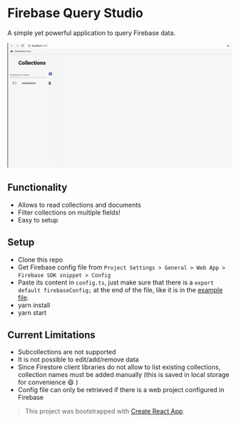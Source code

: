 # Firebase Query Studio

A simple yet powerful application to query Firebase data.

![firestore-query](./docs/firestore-query.gif)

## Functionality

- Allows to read collections and documents
- Filter collections on multiple fields!
- Easy to setup

## Setup

- Clone this repo
- Get Firebase config file from `Project Settings > General > Web App > Firebase SDK snippet > Config`
- Paste its content in `config.ts`, just make sure that there is a `export default firebaseConfig;` at the end of the file, like it is in the [example file](./src/config.example.ts).
- yarn install
- yarn start

## Current Limitations

- Subcollections are not supported
- It is not possible to edit/add/remove data
- Since Firestore client libraries do not allow to list existing collections, collection names must be added manually (this is saved in local storage for convenience :smile: )
- Config file can only be retrieved if there is a web project configured in Firebase

> This project was bootstrapped with [Create React App](https://github.com/facebook/create-react-app).
